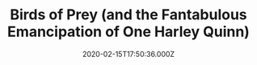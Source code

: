 ---
title: "Birds of Prey (and the Fantabulous Emancipation of One Harley Quinn)"
year: 2020
date: 2020-02-15T17:50:36.000Z
permalink: /almanac/movies/2020-02-15-birds-of-prey-and-the-fantabulous-emancipation-of-one-harley-quinn/index.html
rating: 3
tmdbid: 495764
cinema: true
---